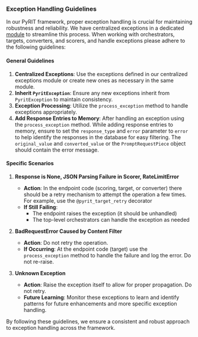 ### Exception Handling Guidelines

In our PyRIT framework, proper exception handling is crucial for maintaining robustness and reliability. We have centralized exceptions in a dedicated [module](../../pyrit/exceptions/exception_classes.py) to streamline this process. When working with orchestrators, targets, converters, and scorers, and handle exceptions please adhere to the following guidelines:

#### General Guidelines

1. **Centralized Exceptions**: Use the exceptions defined in our centralized exceptions module or create new ones as necessary in the same module.
2. **Inherit `PyritException`**: Ensure any new exceptions inherit from `PyritException` to maintain consistency.
3. **Exception Processing**: Utilize the `process_exception` method to handle exceptions appropriately.
4. **Add Response Entries to Memory**: After handling an exception using the `process_exception` method. While adding response entries to memory, ensure to set the `response_type` and `error` parameter to `error` to help identify the responses in the database for easy filtering. The `original_value` and `converted_value` or the `PromptRequestPiece` object should contain the error message.

#### Specific Scenarios

1. **Response is None, JSON Parsing Failure in Scorer, RateLimitError**
   - **Action**: In the endpoint code (scoring, target, or converter) there should be a retry mechanism to attempt the operation a few times. For example, use the `@pyrit_target_retry` decorator
   - **If Still Failing**:
     - The endpoint raises the exception (it should be unhandled)
     - The top-level orchestrators can handle the exception as needed

1. **BadRequestError Caused by Content Filter**
   - **Action**: Do not retry the operation.
   - **If Occurring**: At the endpoint code (target) use the `process_exception` method to handle the failure and log the error. Do not re-raise.

1. **Unknown Exception**
   - **Action**: Raise the exception itself to allow for proper propagation. Do not retry.
   - **Future Learning**: Monitor these exceptions to learn and identify patterns for future enhancements and more specific exception handling.


By following these guidelines, we ensure a consistent and robust approach to exception handling across the framework.
